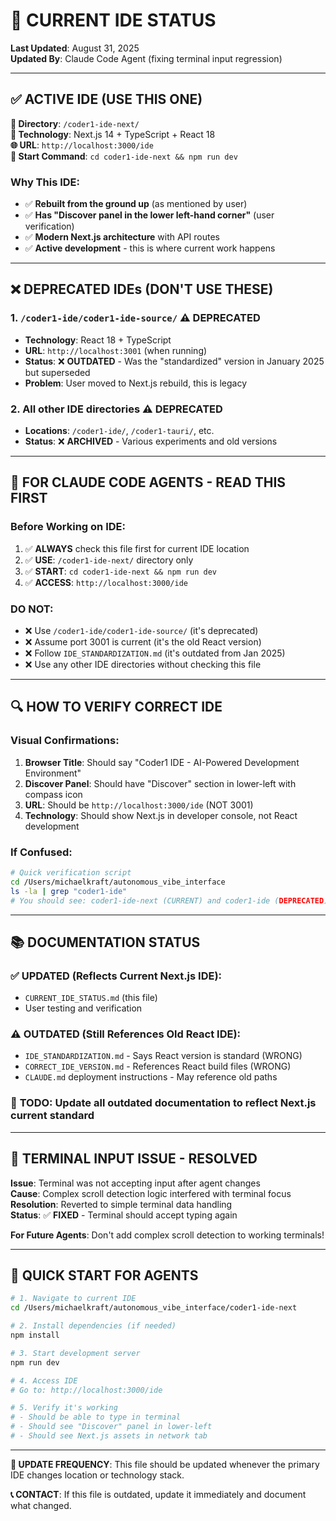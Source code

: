 # 🎯 CURRENT IDE STATUS 

**Last Updated**: August 31, 2025  
**Updated By**: Claude Code Agent (fixing terminal input regression)

---

## ✅ **ACTIVE IDE (USE THIS ONE)**

**📂 Directory**: `/coder1-ide-next/`  
**🔧 Technology**: Next.js 14 + TypeScript + React 18  
**🌐 URL**: `http://localhost:3000/ide`  
**🚀 Start Command**: `cd coder1-ide-next && npm run dev`

### **Why This IDE:**
- ✅ **Rebuilt from the ground up** (as mentioned by user)
- ✅ **Has "Discover panel in the lower left-hand corner"** (user verification)
- ✅ **Modern Next.js architecture** with API routes
- ✅ **Active development** - this is where current work happens

---

## ❌ **DEPRECATED IDEs (DON'T USE THESE)**

### 1. `/coder1-ide/coder1-ide-source/` ⚠️ DEPRECATED
- **Technology**: React 18 + TypeScript  
- **URL**: `http://localhost:3001` (when running)
- **Status**: ❌ **OUTDATED** - Was the "standardized" version in January 2025 but superseded
- **Problem**: User moved to Next.js rebuild, this is legacy

### 2. All other IDE directories ⚠️ DEPRECATED  
- **Locations**: `/coder1-ide/`, `/coder1-tauri/`, etc.
- **Status**: ❌ **ARCHIVED** - Various experiments and old versions

---

## 🚨 **FOR CLAUDE CODE AGENTS - READ THIS FIRST**

### **Before Working on IDE:**
1. ✅ **ALWAYS** check this file first for current IDE location
2. ✅ **USE**: `/coder1-ide-next/` directory only
3. ✅ **START**: `cd coder1-ide-next && npm run dev`
4. ✅ **ACCESS**: `http://localhost:3000/ide`

### **DO NOT:**
- ❌ Use `/coder1-ide/coder1-ide-source/` (it's deprecated)
- ❌ Assume port 3001 is current (it's the old React version)
- ❌ Follow `IDE_STANDARDIZATION.md` (it's outdated from Jan 2025)
- ❌ Use any other IDE directories without checking this file

---

## 🔍 **HOW TO VERIFY CORRECT IDE**

### **Visual Confirmations:**
1. **Browser Title**: Should say "Coder1 IDE - AI-Powered Development Environment"
2. **Discover Panel**: Should have "Discover" section in lower-left with compass icon
3. **URL**: Should be `http://localhost:3000/ide` (NOT 3001)
4. **Technology**: Should show Next.js in developer console, not React development

### **If Confused:**
```bash
# Quick verification script
cd /Users/michaelkraft/autonomous_vibe_interface
ls -la | grep "coder1-ide"
# You should see: coder1-ide-next (CURRENT) and coder1-ide (DEPRECATED)
```

---

## 📚 **DOCUMENTATION STATUS**

### ✅ **UPDATED** (Reflects Current Next.js IDE):
- `CURRENT_IDE_STATUS.md` (this file)
- User testing and verification

### ⚠️ **OUTDATED** (Still References Old React IDE):
- `IDE_STANDARDIZATION.md` - Says React version is standard (WRONG)
- `CORRECT_IDE_VERSION.md` - References React build files (WRONG)
- `CLAUDE.md` deployment instructions - May reference old paths

### 📝 **TODO**: Update all outdated documentation to reflect Next.js current standard

---

## 🎯 **TERMINAL INPUT ISSUE - RESOLVED**

**Issue**: Terminal was not accepting input after agent changes  
**Cause**: Complex scroll detection logic interfered with terminal focus  
**Resolution**: Reverted to simple terminal data handling  
**Status**: ✅ **FIXED** - Terminal should accept typing again

**For Future Agents**: Don't add complex scroll detection to working terminals!

---

## 🚀 **QUICK START FOR AGENTS**

```bash
# 1. Navigate to current IDE
cd /Users/michaelkraft/autonomous_vibe_interface/coder1-ide-next

# 2. Install dependencies (if needed)
npm install

# 3. Start development server
npm run dev

# 4. Access IDE
# Go to: http://localhost:3000/ide

# 5. Verify it's working
# - Should be able to type in terminal
# - Should see "Discover" panel in lower-left
# - Should see Next.js assets in network tab
```

---

**🔄 UPDATE FREQUENCY**: This file should be updated whenever the primary IDE changes location or technology stack.

**📞 CONTACT**: If this file is outdated, update it immediately and document what changed.